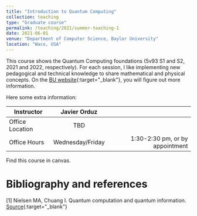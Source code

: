 ```yaml
---
title: "Introduction to Quantum Computing"
collection: teaching
type: "Graduate course"
permalink: /teaching/2021/summer-teaching-1
date: 2021-06-01
venue: "Department of Computer Science, Baylor University"
location: "Waco, USA"
---
```


This course shows the Quantum Computing foundations
 (5v93 S1 and S2, 2021 and 2022, respectively). For each session, I like implementing new pedagogical and technical knowledge to share mathematical and physical concepts. On the [BU website](https://tinyurl.com/yhgalmw6){:target="_blank"}, you will figure out more information.

Here some extra information:

| Instructor   |      Javier Orduz      |   |
|--------------------|:-----------------------:|----------------:|
| Office Location |  TBD |  |
| Office Hours |    Wednesday/Friday   |   1:30-2:30 pm, or by appointment |


Find this course in canvas.

# Bibliography and references
[1] Nielsen MA, Chuang I. Quantum computation and quantum information. [Source](https://tinyurl.com/yewzs3cn){:target="_blank"}
